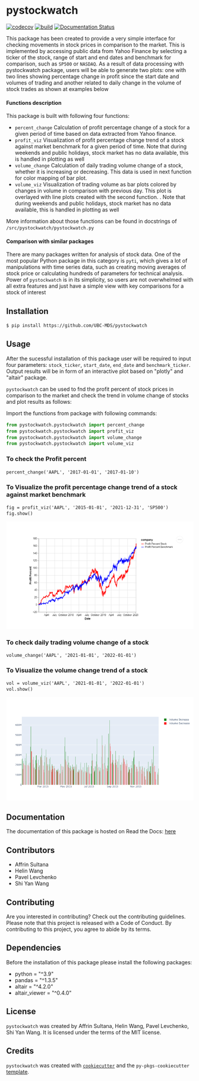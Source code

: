 # pystockwatch  

[![codecov](https://codecov.io/gh/UBC-MDS/pystockwatch/branch/main/graph/badge.svg?token=c6vEGpbs3h)](https://codecov.io/gh/UBC-MDS/pystockwatch)
[![build](https://github.com/UBC-MDS/pystockwatch/actions/workflows/ci-cd.yml/badge.svg)](https://github.com/UBC-MDS/pystockwatch/actions/workflows/ci-cd.yml)
[![Documentation Status](https://readthedocs.org/projects/pystockwatch/badge/?version=latest)](https://pystockwatch.readthedocs.io/en/latest/?badge=latest)


This package has been created to provide a very simple interface for checking movements in stock prices in comparison to the market. This is implemented by accessing public data from Yahoo Finance by selecting a ticker of the stock, range of start and end dates and benchmark for comparison, such as `SP500` or `NASDAQ`. As a result of data processing with pystockwatch package, users will be able to generate two plots: one with two lines showing percentage change in profit since the start date and volumes of trading and another related to daily change in the volume of stock trades as shown at examples below

 
 #### Functions description
 
 This package is built with following four functions:
 - `percent_change`
 Calculation of profit percentage change of a stock for a given period of time based on data extracted from Yahoo finance.
 - `profit_viz`
 Visualization of profit percentage change trend of a stock against market benchmark for a given period of time. Note that during weekends and public holidays, stock market has no data available, this is handled in plotting as well  
 - `volume_change`
 Calculation of daily trading volume change of a stock, whether it is increasing or decreasing. This data is used in  next function for color mapping of bar plot.
 - `volume_viz`
 Visualization of trading volume as bar plots colored by changes in volume in comparison with previous day. This plot is overlayed with line plots created with the second function. . Note that during weekends and public holidays, stock market has no data available, this is handled in plotting as well  
  
 More information about those functions can be found in docstrings of `/src/pystockwatch/pystockwatch.py`
 
#### Comparison with similar packages
There are many packages written for analysis of stock data. One of the most popular Python package in this category is `pyti`, which gives a lot of manipulations with time series data, such as creating moving averages of stock price or calculating hundreds of parameters for technical analysis. Power of `pystockwatch` is in its simplicity, so users are not overwhelmed with all extra features and just have a simple view with key comparisons for a stock of interest

## Installation

```bash
$ pip install https://github.com/UBC-MDS/pystockwatch
```

## Usage
After the sucessful installation of this package user will be required to input four parameters: `stock_ticker`, `start_date`, `end_date` and `benchmark_ticker`. Output results will be in form of an interactive plot based on "plotly" and "altair" package.

`pystockwatch` can be used to fnd the profit percent of stock prices in comparison to the market and check the trend in volume change of stocks and plot results as follows:

Import the functions from package with following commands:

```python
from pystockwatch.pystockwatch import percent_change
from pystockwatch.pystockwatch import profit_viz
from pystockwatch.pystockwatch import volume_change
from pystockwatch.pystockwatch import volume_viz
```
### To check the Profit percent

```
percent_change('AAPL', '2017-01-01', '2017-01-10')
```

### To Visualize the profit percentage change trend of a stock against market benchmark

```
fig = profit_viz('AAPL', '2015-01-01', '2021-12-31', 'SP500')
fig.show()
```
![**Percent Change**](https://github.com/UBC-MDS/pystockwatch/blob/main/docs/percent_change_example.png?raw=true)

### To check daily trading volume change of a stock

```
volume_change('AAPL', '2021-01-01', '2022-01-01')
```
### To Visualize the volume change trend of a stock 

```
vol = volume_viz('AAPL', '2021-01-01', '2022-01-01')
vol.show()
```
 ![**Volume Change**](https://github.com/UBC-MDS/pystockwatch/blob/main/docs/volume_plot_example.png?raw=true)

## Documentation

The documentation of this package is hosted on Read the Docs: [here](https://pystockwatch.readthedocs.io/)

## Contributors

* Affrin Sultana
* Helin Wang
* Pavel Levchenko
* Shi Yan Wang

## Contributing

Are you interested in contributing? Check out the contributing guidelines. Please note that this project is released with a Code of Conduct. By contributing to this project, you agree to abide by its terms.

## Dependencies
Before the installation of this package please install the following packages:

* python = "^3.9"
* pandas = "^1.3.5"
* altair = "^4.2.0"
* altair_viewer = "^0.4.0"

## License

`pystockwatch` was created by Affrin Sultana, Helin Wang, Pavel Levchenko, Shi Yan Wang. It is licensed under the terms of the MIT license.

## Credits

`pystockwatch` was created with [`cookiecutter`](https://cookiecutter.readthedocs.io/en/latest/) and the `py-pkgs-cookiecutter` [template](https://github.com/py-pkgs/py-pkgs-cookiecutter).

